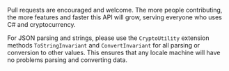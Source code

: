 Pull requests are encouraged and welcome. The more people contributing, the more features and faster this API will grow, serving everyone who uses C# and cryptocurrency.

For JSON parsing and strings, please use the ```CryptoUtility``` extension methods ```ToStringInvariant``` and ```ConvertInvariant``` for all parsing or conversion to other values. This ensures that any locale machine will have no problems parsing and converting data.


